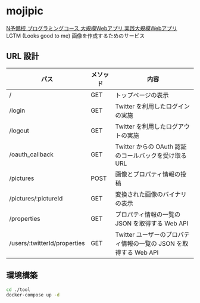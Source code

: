 # mojipic
[N予備校 プログラミングコース 大規模Webアプリ 実践大規模Webアプリ](https://www.nnn.ed.nico/courses/146/chapters/4028)  
LGTM (Looks good to me) 画像を作成するためのサービス

## URL 設計

| パス | メソッド | 内容 |
| --- | --- | --- |
| / | GET | トップページの表示 |
| /login | GET | Twitter を利用したログインの実施 |
| /logout | GET | Twitter を利用したログアウトの実施 |
| /oauth_callback | GET | Twitter からの OAuth 認証のコールバックを受け取る URL |
| /pictures | POST | 画像とプロパティ情報の投稿 |
| /pictures/:pictureId | GET | 変換された画像のバイナリの表示 |
| /properties | GET | プロパティ情報の一覧の JSON を取得する Web API |
| /users/:twitterId/properties | GET | Twitter ユーザーのプロパティ情報の一覧の JSON を取得する Web API |

## 環境構築
```bash
cd ./tool
docker-compose up -d
```
